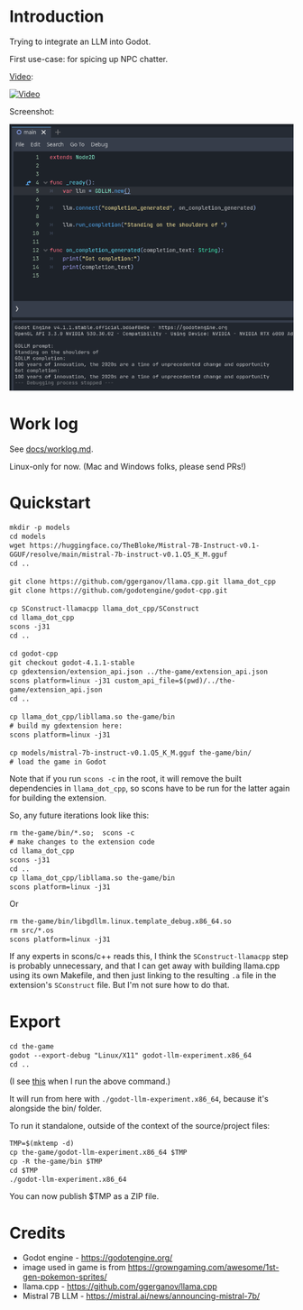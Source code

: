 # Introduction

Trying to integrate an LLM into Godot.

First use-case: for spicing up NPC chatter.

[Video](https://www.youtube.com/watch?v=qHVFi8tws7Q):

[![Video](https://img.youtube.com/vi/qHVFi8tws7Q/0.jpg)](https://www.youtube.com/watch?v=qHVFi8tws7Q)

Screenshot:

![It works](docs/it_works.png)

# Work log

See [docs/worklog.md](docs/worklog.md).

Linux-only for now. (Mac and Windows folks, please send PRs!)

# Quickstart

```
mkdir -p models
cd models
wget https://huggingface.co/TheBloke/Mistral-7B-Instruct-v0.1-GGUF/resolve/main/mistral-7b-instruct-v0.1.Q5_K_M.gguf
cd ..

git clone https://github.com/ggerganov/llama.cpp.git llama_dot_cpp
git clone https://github.com/godotengine/godot-cpp.git

cp SConstruct-llamacpp llama_dot_cpp/SConstruct
cd llama_dot_cpp
scons -j31
cd ..

cd godot-cpp
git checkout godot-4.1.1-stable
cp gdextension/extension_api.json ../the-game/extension_api.json
scons platform=linux -j31 custom_api_file=$(pwd)/../the-game/extension_api.json
cd ..

cp llama_dot_cpp/libllama.so the-game/bin
# build my gdextension here:
scons platform=linux -j31

cp models/mistral-7b-instruct-v0.1.Q5_K_M.gguf the-game/bin/
# load the game in Godot
```

Note that if you run `scons -c` in the root, it will remove the built dependencies in `llama_dot_cpp`, so scons have to be run for the latter again for building the extension.

So, any future iterations look like this:

```
rm the-game/bin/*.so;  scons -c
# make changes to the extension code
cd llama_dot_cpp
scons -j31
cd ..
cp llama_dot_cpp/libllama.so the-game/bin
scons platform=linux -j31
```

Or

```
rm the-game/bin/libgdllm.linux.template_debug.x86_64.so
rm src/*.os
scons platform=linux -j31
```

If any experts in scons/c++ reads this, I think the `SConstruct-llamacpp` step is probably unnecessary, and that I can get away with building llama.cpp using its own Makefile, and then just linking to the resulting `.a` file in the extension's `SConstruct` file. But I'm not sure how to do that.


# Export

```
cd the-game
godot --export-debug "Linux/X11" godot-llm-experiment.x86_64
cd ..
```

(I see [this](docs/export-log.txt) when I run the above command.)

It will run from here with `./godot-llm-experiment.x86_64`, because it's alongside the bin/ folder.

To run it standalone, outside of the context of the source/project files:

```
TMP=$(mktemp -d)
cp the-game/godot-llm-experiment.x86_64 $TMP
cp -R the-game/bin $TMP
cd $TMP
./godot-llm-experiment.x86_64
```

You can now publish $TMP as a ZIP file.

# Credits

- Godot engine - https://godotengine.org/
- image used in game is from https://growngaming.com/awesome/1st-gen-pokemon-sprites/
- llama.cpp - https://github.com/ggerganov/llama.cpp
- Mistral 7B LLM - https://mistral.ai/news/announcing-mistral-7b/
